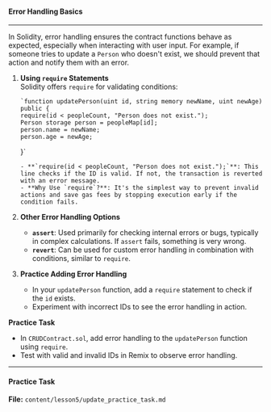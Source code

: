 #### Error Handling Basics

---

In Solidity, error handling ensures the contract functions behave as expected, especially when interacting with user input. For example, if someone tries to update a `Person` who doesn't exist, we should prevent that action and notify them with an error.

1.  **Using `require` Statements**\
     Solidity offers `require` for validating conditions:

        `function updatePerson(uint id, string memory newName, uint newAge) public {
        require(id < peopleCount, "Person does not exist.");
        Person storage person = peopleMap[id];
        person.name = newName;
        person.age = newAge;

    }`

        - **`require(id < peopleCount, "Person does not exist.");`**: This line checks if the ID is valid. If not, the transaction is reverted with an error message.
        - **Why Use `require`?**: It's the simplest way to prevent invalid actions and save gas fees by stopping execution early if the condition fails.

2.  **Other Error Handling Options**

    - **`assert`**: Used primarily for checking internal errors or bugs, typically in complex calculations. If `assert` fails, something is very wrong.
    - **`revert`**: Can be used for custom error handling in combination with conditions, similar to `require`.

3.  **Practice Adding Error Handling**

    - In your `updatePerson` function, add a `require` statement to check if the `id` exists.
    - Experiment with incorrect IDs to see the error handling in action.

**Practice Task**

- In `CRUDContract.sol`, add error handling to the `updatePerson` function using `require`.
- Test with valid and invalid IDs in Remix to observe error handling.

---

#### Practice Task

**File:** `content/lesson5/update_practice_task.md`
